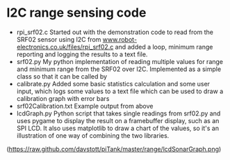 I2C range sensing code
======================

* rpi_srf02.c
  Started out with the demonstration code to read from the SRF02 sensor using I2C from www.robot-electronics.co.uk/files/rpi_srf02.c and added a loop, minimum range reporting and logging the results to a text file.
* srf02.py
  My python implementation of reading multiple values for range and minimum range from the SRF02 over I2C. Implemented as a simple class so that it can be called by
* calibrate.py
  Added some basic statistics calculation and some user input, which logs some values to a text file which can be used to draw a calibration graph with error bars
* srf02Calibration.txt
  Example output from above
* lcdGraph.py
  Python script that takes single readings from srf02.py and uses pygame to display the result on a framebuffer display, such as an SPI LCD. It also uses matplotlib to draw a chart of the values, so it's an illustration of one way of combining the two libraries.

(https://raw.github.com/davstott/piTank/master/range/lcdSonarGraph.png)



